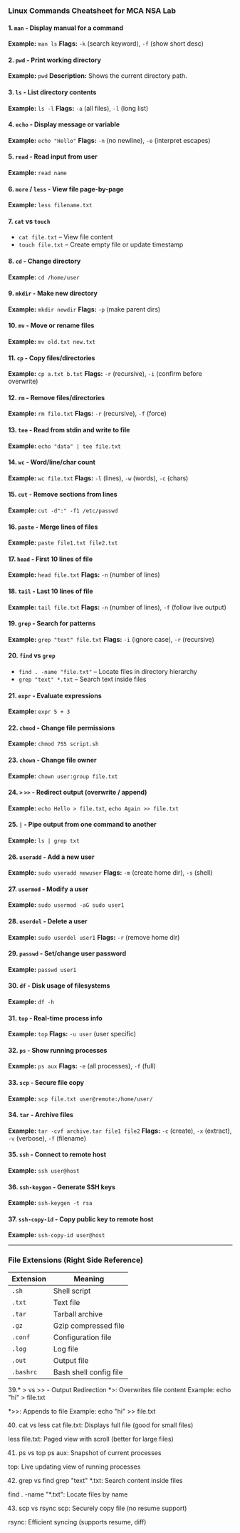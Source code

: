### Linux Commands Cheatsheet for MCA NSA Lab

#### 1. `man` - Display manual for a command

**Example:** `man ls`
**Flags:** `-k` (search keyword), `-f` (show short desc)

#### 2. `pwd` - Print working directory

**Example:** `pwd`
**Description:** Shows the current directory path.

#### 3. `ls` - List directory contents

**Example:** `ls -l`
**Flags:** `-a` (all files), `-l` (long list)

#### 4. `echo` - Display message or variable

**Example:** `echo "Hello"`
**Flags:** `-n` (no newline), `-e` (interpret escapes)

#### 5. `read` - Read input from user

**Example:** `read name`

#### 6. `more` / `less` - View file page-by-page

**Example:** `less filename.txt`

#### 7. `cat` vs `touch`

* `cat file.txt` – View file content
* `touch file.txt` – Create empty file or update timestamp

#### 8. `cd` - Change directory

**Example:** `cd /home/user`

#### 9. `mkdir` - Make new directory

**Example:** `mkdir newdir`
**Flags:** `-p` (make parent dirs)

#### 10. `mv` - Move or rename files

**Example:** `mv old.txt new.txt`

#### 11. `cp` - Copy files/directories

**Example:** `cp a.txt b.txt`
**Flags:** `-r` (recursive), `-i` (confirm before overwrite)

#### 12. `rm` - Remove files/directories

**Example:** `rm file.txt`
**Flags:** `-r` (recursive), `-f` (force)

#### 13. `tee` - Read from stdin and write to file

**Example:** `echo "data" | tee file.txt`

#### 14. `wc` - Word/line/char count

**Example:** `wc file.txt`
**Flags:** `-l` (lines), `-w` (words), `-c` (chars)

#### 15. `cut` - Remove sections from lines

**Example:** `cut -d":" -f1 /etc/passwd`

#### 16. `paste` - Merge lines of files

**Example:** `paste file1.txt file2.txt`

#### 17. `head` - First 10 lines of file

**Example:** `head file.txt`
**Flags:** `-n` (number of lines)

#### 18. `tail` - Last 10 lines of file

**Example:** `tail file.txt`
**Flags:** `-n` (number of lines), `-f` (follow live output)

#### 19. `grep` - Search for patterns

**Example:** `grep "text" file.txt`
**Flags:** `-i` (ignore case), `-r` (recursive)

#### 20. `find` vs `grep`

* `find . -name "file.txt"` – Locate files in directory hierarchy
* `grep "text" *.txt` – Search text inside files

#### 21. `expr` - Evaluate expressions

**Example:** `expr 5 + 3`

#### 22. `chmod` - Change file permissions

**Example:** `chmod 755 script.sh`

#### 23. `chown` - Change file owner

**Example:** `chown user:group file.txt`

#### 24. `>` `>>` - Redirect output (overwrite / append)

**Example:** `echo Hello > file.txt`, `echo Again >> file.txt`

#### 25. `|` - Pipe output from one command to another

**Example:** `ls | grep txt`

#### 26. `useradd` - Add a new user

**Example:** `sudo useradd newuser`
**Flags:** `-m` (create home dir), `-s` (shell)

#### 27. `usermod` - Modify a user

**Example:** `sudo usermod -aG sudo user1`

#### 28. `userdel` - Delete a user

**Example:** `sudo userdel user1`
**Flags:** `-r` (remove home dir)

#### 29. `passwd` - Set/change user password

**Example:** `passwd user1`

#### 30. `df` - Disk usage of filesystems

**Example:** `df -h`

#### 31. `top` - Real-time process info

**Example:** `top`
**Flags:** `-u user` (user specific)

#### 32. `ps` - Show running processes

**Example:** `ps aux`
**Flags:** `-e` (all processes), `-f` (full)

#### 33. `scp` - Secure file copy

**Example:** `scp file.txt user@remote:/home/user/`

#### 34. `tar` - Archive files

**Example:** `tar -cvf archive.tar file1 file2`
**Flags:** `-c` (create), `-x` (extract), `-v` (verbose), `-f` (filename)

#### 35. `ssh` - Connect to remote host

**Example:** `ssh user@host`

#### 36. `ssh-keygen` - Generate SSH keys

**Example:** `ssh-keygen -t rsa`

#### 37. `ssh-copy-id` - Copy public key to remote host

**Example:** `ssh-copy-id user@host`

---

### File Extensions (Right Side Reference)

| Extension | Meaning                |
| --------- | ---------------------- |
| `.sh`     | Shell script           |
| `.txt`    | Text file              |
| `.tar`    | Tarball archive        |
| `.gz`     | Gzip compressed file   |
| `.conf`   | Configuration file     |
| `.log`    | Log file               |
| `.out`    | Output file            |
| `.bashrc` | Bash shell config file |


39.* > vs >> - Output Redirection
*>: Overwrites file content
Example: echo "hi" > file.txt

*>>: Appends to file
Example: echo "hi" >> file.txt

40. cat vs less
cat file.txt: Displays full file (good for small files)

less file.txt: Paged view with scroll (better for large files)

41. ps vs top
ps aux: Snapshot of current processes

top: Live updating view of running processes

42. grep vs find
grep "text" *.txt: Search content inside files

find . -name "*.txt": Locate files by name

43. scp vs rsync
scp: Securely copy file (no resume support)

rsync: Efficient syncing (supports resume, diff)

